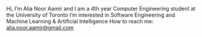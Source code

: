 Hi, I’m Alia Noor Aamir and I am a 4th year Computer Engineering student at the University of Toronto
I’m interested in Software Engineering and Machine Learning & Artificial Intelligence
How to reach me: alia.noor.aamir@gmail.com
